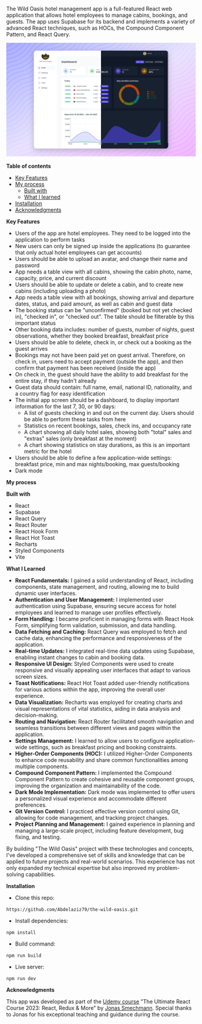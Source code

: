 The Wild Oasis hotel management app is a full-featured React web application that allows hotel employees to manage cabins, bookings, and guests. The app uses Supabase for its backend and implements a variety of advanced React techniques, such as HOCs, the Compound Component Pattern, and React Query.

![](https://github.com/CodePapa360/The-Wild-Oasis/raw/main/public/thumbnail-preview.png)

**Table of contents**

- [Key Features]([key-features](https://github.com/Abdelaziz79/the-wild-oasis#key-features))
- [My process](https://github.com/Abdelaziz79/the-wild-oasis#my-process)
    - [Built with](https://github.com/Abdelaziz79/the-wild-oasis#built-with)
    - [What I learned](https://github.com/Abdelaziz79/the-wild-oasis#what-i-learned)
- [Installation](https://github.com/Abdelaziz79/the-wild-oasis#installation)
- [Acknowledgments](https://github.com/Abdelaziz79/the-wild-oasis#acknowledgments)

**Key Features**

- Users of the app are hotel employees. They need to be logged into the application to perform tasks
- New users can only be signed up inside the applications (to guarantee that only actual hotel employees can get accounts)
- Users should be able to upload an avatar, and change their name and password
- App needs a table view with all cabins, showing the cabin photo, name, capacity, price, and current discount
- Users should be able to update or delete a cabin, and to create new cabins (including uploading a photo)
- App needs a table view with all bookings, showing arrival and departure dates, status, and paid amount, as well as cabin and guest data
- The booking status can be "unconfirmed" (booked but not yet checked in), "checked in", or "checked out". The table should be filterable by this important status
- Other booking data includes: number of guests, number of nights, guest observations, whether they booked breakfast, breakfast price
- Users should be able to delete, check in, or check out a booking as the guest arrives
- Bookings may not have been paid yet on guest arrival. Therefore, on check in, users need to accept payment (outside the app), and then confirm that payment has been received (inside the app)
- On check in, the guest should have the ability to add breakfast for the entire stay, if they hadn't already
- Guest data should contain: full name, email, national ID, nationality, and a country flag for easy identification
- The initial app screen should be a dashboard, to display important information for the last 7, 30, or 90 days:
    - A list of guests checking in and out on the current day. Users should be able to perform these tasks from here
    - Statistics on recent bookings, sales, check ins, and occupancy rate
    - A chart showing all daily hotel sales, showing both "total" sales and "extras" sales (only breakfast at the moment)
    - A chart showing statistics on stay durations, as this is an important metric for the hotel
- Users should be able to define a few application-wide settings: breakfast price, min and max nights/booking, max guests/booking
- Dark mode

**My process**

**Built with**

- React
- Supabase
- React Query
- React Router
- React Hook Form
- React Hot Toast
- Recharts
- Styled Components
- Vite

**What I Learned**

- **React Fundamentals:** I gained a solid understanding of React, including components, state management, and routing, allowing me to build dynamic user interfaces.
- **Authentication and User Management:** I implemented user authentication using Supabase, ensuring secure access for hotel employees and learned to manage user profiles effectively.
- **Form Handling:** I became proficient in managing forms with React Hook Form, simplifying form validation, submission, and data handling.
- **Data Fetching and Caching:** React Query was employed to fetch and cache data, enhancing the performance and responsiveness of the application.
- **Real-time Updates:** I integrated real-time data updates using Supabase, enabling instant changes to cabin and booking data.
- **Responsive UI Design:** Styled Components were used to create responsive and visually appealing user interfaces that adapt to various screen sizes.
- **Toast Notifications:** React Hot Toast added user-friendly notifications for various actions within the app, improving the overall user experience.
- **Data Visualization:** Recharts was employed for creating charts and visual representations of vital statistics, aiding in data analysis and decision-making.
- **Routing and Navigation:** React Router facilitated smooth navigation and seamless transitions between different views and pages within the application.
- **Settings Management:** I learned to allow users to configure application-wide settings, such as breakfast pricing and booking constraints.
- **Higher-Order Components (HOC):** I utilized Higher-Order Components to enhance code reusability and share common functionalities among multiple components.
- **Compound Component Pattern:** I implemented the Compound Component Pattern to create cohesive and reusable component groups, improving the organization and maintainability of the code.
- **Dark Mode Implementation:** Dark mode was implemented to offer users a personalized visual experience and accommodate different preferences.
- **Git Version Control:** I practiced effective version control using Git, allowing for code management, and tracking project changes.
- **Project Planning and Management:** I gained experience in planning and managing a large-scale project, including feature development, bug fixing, and testing.

By building "The Wild Oasis" project with these technologies and concepts, I've developed a comprehensive set of skills and knowledge that can be applied to future projects and real-world scenarios. This experience has not only expanded my technical expertise but also improved my problem-solving capabilities.

**Installation**

- Clone this repo:

```
https://github.com/Abdelaziz79/the-wild-oasis.git
```

- Install dependencies:

```
npm install
```

- Build command:

```
npm run build
```

- Live server:

```
npm run dev
```
**Acknowledgments**

This app was developed as part of the [Udemy course](https://www.udemy.com/course/the-ultimate-react-course) "The Ultimate React Course 2023: React, Redux & More" by [Jonas Smechmann](https://twitter.com/jonasschmedtman). Special thanks to Jonas for his exceptional teaching and guidance during the course.
